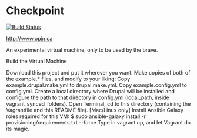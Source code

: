 # Checkpoint

[![Build Status](https://travis-ci.org/OPIN-CHECKPOINT/ansible-role-checkpoint.svg)](https://travis-ci.org/OPIN-CHECKPOINT/ansible-role-checkpoint)

http://www.opin.ca

An experimental virtual machine, only to be used by the brave. 

Build the Virtual Machine

Download this project and put it wherever you want.
Make copies of both of the example.* files, and modify to your liking:
Copy example.drupal.make.yml to drupal.make.yml.
Copy example.config.yml to config.yml.
Create a local directory where Drupal will be installed and configure the path to that directory in config.yml (local_path, inside vagrant_synced_folders).
Open Terminal, cd to this directory (containing the Vagrantfile and this README file).
[Mac/Linux only] Install Ansible Galaxy roles required for this VM: $ sudo ansible-galaxy install -r provisioning/requirements.txt --force
Type in vagrant up, and let Vagrant do its magic.
